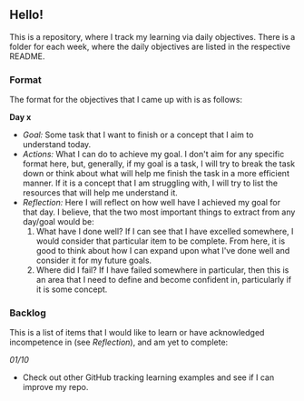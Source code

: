 ## Hello!

This is a repository, where I track my learning via daily objectives. There is a folder for each week, where the daily objectives are listed in the respective README.

### Format

The format for the objectives that I came up with is as follows:

**Day x**
- _Goal:_ Some task that I want to finish or a concept that I aim to understand today.
- _Actions:_ What I can do to achieve my goal. I don't aim for any specific format here, but, generally, if my goal is a task, I will try to break the task down or think about what will help me finish the task in a more efficient manner. If it is a concept that I am struggling with, I will try to list the resources that will help me understand it.  
- _Reflection:_ Here I will reflect on how well have I achieved my goal for that day. I believe, that the two most important things to extract from any day/goal would be:
  1) What have I done well? If I can see that I have excelled somewhere, I would consider that particular item to be complete. From here, it is good to think about how I can expand upon what I've done well and consider it for my future goals.
  2) Where did I fail? If I have failed somewhere in particular, then this is an area that I need to define and become confident in, particularly if it is some concept.

### Backlog

This is a list of items that I would like to learn or have acknowledged incompetence in (see _Reflection_), and am yet to complete:

_01/10_
- Check out other GitHub tracking learning examples and see if I can improve my repo.
